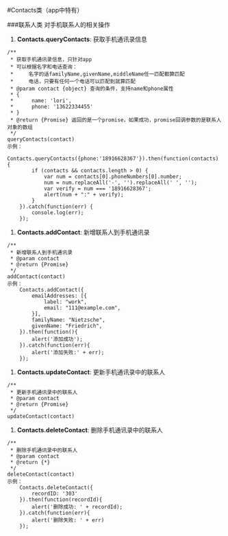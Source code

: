 #Contacts类（app中特有）

###联系人类
对手机联系人的相关操作

1. <span id="Contacts.queryContacts">**Contacts.queryContacts**</span>: 获取手机通讯录信息
```
/**
 * 获取手机通讯录信息，只针对app
 * 可以根据名字和电话查询：
 *     名字的话familyName,givenName,middleName任一匹配都算匹配
 *     电话，只要有任何一个电话可以匹配到就算匹配
 * @param contact {object} 查询的条件，支持name和phone属性
 * {
 *      name: 'lori',
 *      phone: '13622334455'
 * }
 * @return {Promise} 返回的是一个promise，如果成功，promise回调参数的是联系人对象的数组
 */
queryContacts(contact)
示例：
	Contacts.queryContacts({phone:'18916628367'}).then(function(contacts) {
		if (contacts && contacts.length > 0) {
	        var num = contacts[0].phoneNumbers[0].number;
	        num = num.replaceAll('-', '').replaceAll(' ', '');
	        var verify = num === '18916628367';
	        alert(num + ":" + verify);
	    }
	}).catch(function(err) {
		console.log(err);
	});
```

1. <span id="Contacts.addContact">**Contacts.addContact**</span>: 新增联系人到手机通讯录
```
/**
 * 新增联系人到手机通讯录
 * @param contact
 * @return {Promise}
 */
addContact(contact) 
示例：
	Contacts.addContact({
		emailAddresses: [{
			label: "work",
			email: "111@example.com",
		}],
		familyName: "Nietzsche",
		givenName: "Friedrich",
	}).then(function(){
		alert('添加成功');
	}).catch(function(err){
		alert('添加失败:' + err);
	});
```

1. <span id="Contacts.updateContact">**Contacts.updateContact**</span>: 更新手机通讯录中的联系人
```
/**
 * 更新手机通讯录中的联系人
 * @param contact
 * @return {Promise}
 */
updateContact(contact) 
```

1. <span id="Contacts.deleteContact">**Contacts.deleteContact**</span>: 删除手机通讯录中的联系人
```
/**
 * 删除手机通讯录中的联系人
 * @param contact
 * @return {*}
 */
deleteContact(contact)
示例：
	Contacts.deleteContact({
	    recordID: '303'
	}).then(function(recordId){
		alert('删除成功: ' + recordId);
	}).catch(function(err){
		alert('删除失败: ' + err)
	});
```